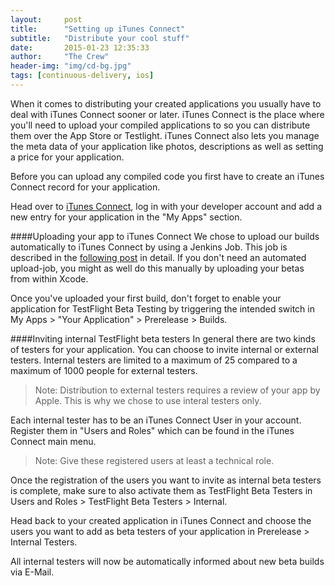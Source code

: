```yaml
---
layout:     post
title:      "Setting up iTunes Connect"
subtitle:   "Distribute your cool stuff"
date:       2015-01-23 12:35:33
author:     "The Crew"
header-img: "img/cd-bg.jpg"
tags: [continuous-delivery, ios]
---
```


When it comes to distributing your created applications you usually have to deal with iTunes Connect sooner or later. iTunes Connect is the place where you'll need to upload your compiled applications to so you can distribute them over the App Store or Testlight. 
iTunes Connect also lets you manage the meta data of your application like photos, descriptions as well as setting a price for your application.

Before you can upload any compiled code you first have to create an iTunes Connect record for your application.

Head over to [iTunes Connect](https://itunesconnect.apple.com/), log in with your developer account and add a new entry for your application in the "My Apps" section.

####Uploading your app to iTunes Connect
We chose to upload our builds automatically to iTunes Connect by using a Jenkins Job. This job is described in the [following post](http://ciforios.github.io/2015/01/22/Uploading_to_iTunes_Connect/) in detail. If you don't need an automated upload-job, you might as well do this manually by uploading your betas from within Xcode.

Once you've uploaded your first build, don't forget to enable your application for TestFlight Beta Testing by triggering the intended switch in My Apps > "Your Application" > Prerelease > Builds.

####Inviting internal TestFlight beta testers
In general there are two kinds of testers for your application. You can choose to invite internal or external testers. Internal testers are limited to a maximum of 25 compared to a maximum of 1000 people for external testers.

> Note: Distribution to external testers requires a review of your app by Apple. This is why we chose to use interal testers only.

Each internal tester has to be an iTunes Connect User in your account. Register them in "Users and Roles" which can be found in the iTunes Connect main menu.

> Note: Give these registered users at least a technical role.

Once the registration of the users you want to invite as internal beta testers is complete, make sure to also activate them as TestFlight Beta Testers in Users and Roles > TestFlight Beta Testers > Internal.

Head back to your created application in iTunes Connect and choose the users you want to add as beta testers of your application in Prerelease > Internal Testers.

All internal testers will now be automatically informed about new beta builds via E-Mail.
